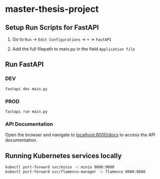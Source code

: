 # master-thesis-project

## Setup Run Scripts for FastAPI

1. Go to `Run` -> `Edit Configurations` -> `+` -> `FastAPI`

2. Add the full filepath to main.py in the field `Application file`

## Run FastAPI

### DEV

````text
fastapi dev main.py
````

### PROD

````text
fastapi run main.py
````

### API Documentation

Open the browser and navigate to [localhost:8000/docs](http://localhost:8000/docs) to access the API documentation.

## Running Kubernetes services locally

````bash
kubectl port-forward svc/minio -n minio 9000:9000
kubectl port-forward svc/flamenco-manager -n flamenco 8080:8080
````